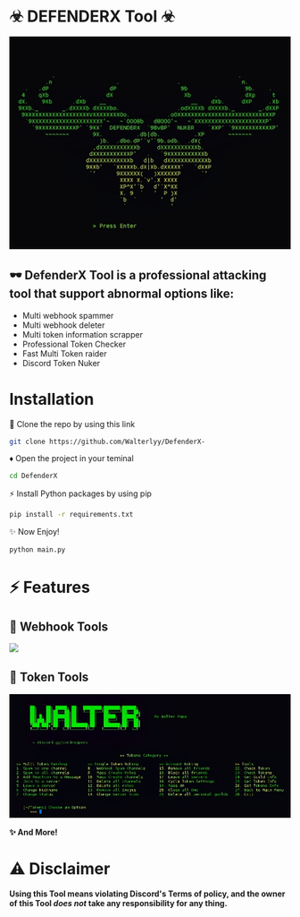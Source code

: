 # ☣︎ DEFENDERX Tool ☣︎
<img src="screenshots/start.png">


## 🕶 DefenderX Tool is a professional attacking tool that support abnormal options like:

- Multi webhook spammer
- Multi webhook deleter
- Multi token information scrapper
- Professional Token Checker
- Fast Multi Token raider
- Discord Token Nuker
# Installation 

🔗 Clone the repo by using this link
```bash
git clone https://github.com/Walterlyy/DefenderX-
```

♦ Open the project in your teminal
```bash
cd DefenderX
```

⚡ Install Python packages by using pip
```bash
pip install -r requirements.txt
```

✨ Now Enjoy!
```bash
python main.py
```

# ⚡ Features 

## 🔗 Webhook Tools
<img src="screenshots/webhooks.png">
<br>

## 💊 Token Tools
<img src="screenshots/tokens.png">

<br>


**✨ And More!**

# ⚠ Disclaimer
**Using this Tool means violating Discord's Terms of policy, and the owner of this Tool _does not_ take any responsibility for any thing.**
